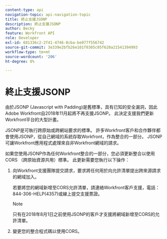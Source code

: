 ```yaml
---
content-type: api
navigation-topic: api-navigation-topic
title: 終止支援JSONP
description: 終止支援JSONP
author: Becky
feature: Workfront API
role: Developer
exl-id: 681336c2-2f41-4746-8cba-be077f556742
source-git-commit: 3e339e2bfb26e101f0305c05f620a21541394993
workflow-type: tm+mt
source-wordcount: '206'
ht-degree: 0%

---
```


# 終止支援JSONP

由於JSONP (Javascript with Padding)是舊標準，具有已知的安全漏洞，因此Adobe Workfront自2018年11月起將不再支援JSONP。 此決定支援我們更新Workfront平台的大型計畫。

JSONP是可執行跨原始或跨網站要求的標準。 許多Workfront客戶和合作夥伴都會使用JSONP，從自己網域的系統存取Workfront，作為整合的一部分。 JSONP可讓Workfront應用程式處理來自非Workfront網域的請求。

如果您使用JSONP作為任何Workfront整合的一部分，您必須更新整合以使用CORS （跨原始資源共用）標準。 此更新需要您執行以下操作：

1. 向Workfront支援團隊提交請求，要求將任何用於向允許清單提出跨來源請求的網域加入。

   若要將您的網域新增至CORS允許清單，請連絡Workfront客戶支援，電話：844-306-HELP(4357)或線上提交支援票證。

   >[!NOTE]
   >
   >只有在2018年8月1日之前使用JSONP的客戶才支援將網域新增至CORS的允許清單。


1. 變更您的整合程式碼以使用CORS。
